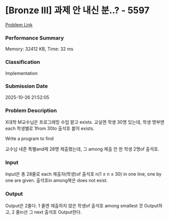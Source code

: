 <!-- Official English translation (US) — human-reviewed -->
<!-- Original: README.md -->
<!-- Translation generated: 2025-10-26 16:46:49 UTC -->

# [Bronze III] 과제 안 내신 분..? - 5597 

[Problem Link](https://www.acmicpc.net/problem/5597) 

### Performance Summary

Memory: 32412 KB, Time: 32 ms

### Classification

Implementation

### Submission Date

2025-10-26 21:52:05

### Problem Description

<p>X대학 M교수님은 프로그래밍 수업 맡고 exists. 교실엔 학생 30명 있는데, 학생 명부엔 each 학생별로 1from 30to 출석호 붙어 exists.</p>

Write a program to find <p>교수님 내준 특별and제 28명 제출했는데, 그 among 제출 안 한 학생 2명of 출석호.</p>

### Input 

 <p>Input은 총 28줄로 each 제출자(학생)of 출석호 n(1 ≤ n ≤ 30) in one line, one by one are given. 출석호in among복은 does not exist.</p>

### Output 

 <p>Output은 2줄다. 1 줄엔 제출하지 않은 학생of 출석호 among smallest 것 Output하고, 2 줄in선 그 next 출석호 Output한다.</p>

